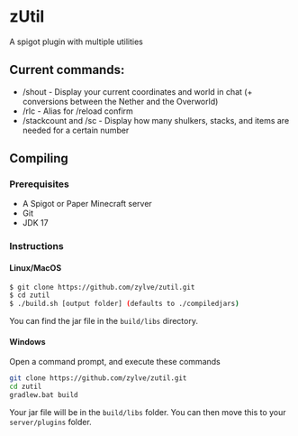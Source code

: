 # zUtil
A spigot plugin with multiple utilities

## Current commands:
 - /shout - Display your current coordinates and world in chat (+ conversions between the Nether and the Overworld)
 - /rlc - Alias for /reload confirm
 - /stackcount and /sc - Display how many shulkers, stacks, and items are needed for a certain number

## Compiling
### Prerequisites
 - A Spigot or Paper Minecraft server
 - Git
 - JDK 17
### Instructions
#### Linux/MacOS
```bash
$ git clone https://github.com/zylve/zutil.git
$ cd zutil
$ ./build.sh [output folder] (defaults to ./compiledjars)
```
You can find the jar file in the `build/libs` directory.
#### Windows
Open a command prompt, and execute these commands
```bash
git clone https://github.com/zylve/zutil.git
cd zutil
gradlew.bat build
```
Your jar file will be in the `build/libs` folder. You can then move this to your `server/plugins` folder.